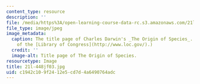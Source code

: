 ```yaml
---
content_type: resource
description: ''
file: /media/https%3A/open-learning-course-data-rc.s3.amazonaws.com/21l-448j-darwin-and-design-fall-2003/c1942c109f2412e5cd7d4a6490764adc_21l-448jf03.jpg
file_type: image/jpeg
image_metadata:
  caption: The title page of Charles Darwin's _The Origin of Species_. (Image courtesy
    of the [Library of Congress](http://www.loc.gov/).)
  credit: ''
  image-alt: Title page of The Origin of Species.
resourcetype: Image
title: 21l-448jf03.jpg
uid: c1942c10-9f24-12e5-cd7d-4a6490764adc
---
```

